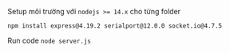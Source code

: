 Setup môi trường với `nodejs >= 14.x` cho từng folder
```
npm install express@4.19.2 serialport@12.0.0 socket.io@4.7.5
```
Run code `node server.js`
